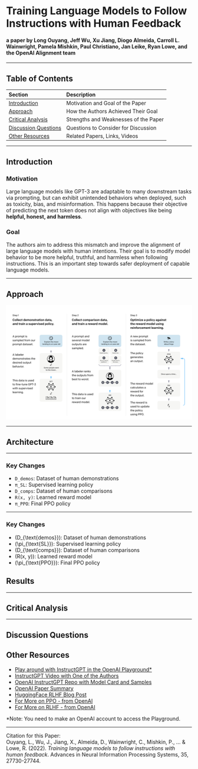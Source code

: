 # Training Language Models to Follow Instructions with Human Feedback

#### a paper by Long Ouyang, Jeff Wu, Xu Jiang, Diogo Almeida, Carroll L. Wainwright, Pamela Mishkin, Paul Christiano, Jan Leike, Ryan Lowe, and the OpenAI Alignment team
___
## Table of Contents
|Section| Description                  |
|:---|:-----------------------------|
|[Introduction](#introduction)| Motivation and Goal of the Paper |
|[Approach](#approach)| How the Authors Achieved Their Goal|
|[Critical Analysis](#critical-analysis)| Strengths and Weaknesses of the Paper|
|[Discussion Questions](#discussion-questions)| Questions to Consider for Discussion|
|[Other Resources](#other-resources)| Related Papers, Links, Videos|


___

Introduction
---
### Motivation
Large language models like GPT-3 are adaptable to many downstream tasks via prompting, but can exhibit unintended behaviors when deployed, such as toxicity, bias, and misinformation. This happens because their objective of predicting the next token does not align with objectives like being **helpful, honest, and harmless**.

### Goal
The authors aim to address this mismatch and improve the alignment of large language models with human intentions. Their goal is to modify model behavior to be more helpful, truthful, and harmless when following instructions. This is an important step towards safer deployment of capable language models.

___

Approach
---
![InstructGPT](miscellaneous_files/diagram.png)

___

Architecture
---


---

### Key Changes
- `D_demos`: Dataset of human demonstrations
- `π_SL`: Supervised learning policy
- `D_comps`: Dataset of human comparisons
- `R(x, y)`: Learned reward model
- `π_PPO`: Final PPO policy

---

### Key Changes
- \(D_{\text{demos}}\): Dataset of human demonstrations
- \(\pi_{\text{SL}}\): Supervised learning policy
- \(D_{\text{comps}}\): Dataset of human comparisons
- \(R(x, y)\): Learned reward model
- \(\pi_{\text{PPO}}\): Final PPO policy

Results
---


___
Critical Analysis
---


___
Discussion Questions
---



Other Resources
---
- [Play around with InstructGPT in the OpenAI Playground*](https://platform.openai.com/playground?mode=complete)
- [InstructGPT Video with One of the Authors](https://www.youtube.com/watch?v=QGpaBWOaHQI)
- [OpenAI InstructGPT Repo with Model Card and Samples](https://github.com/openai/following-instructions-human-feedback#instructgpt-training-language-models-to-follow-instructions-with-human-feedback)
- [OpenAI Paper Summary](https://openai.com/research/instruction-following#sample1)
- [HuggingFace RLHF Blog Post](https://huggingface.co/blog/rlhf)
- [For More on PPO - from OpenAI](https://openai.com/research/openai-baselines-ppo)
- [For More on RLHF - from OpenAI](https://openai.com/research/learning-from-human-preferences)

*Note: You need to make an OpenAI account to access the Playground.
___
Citation for this Paper:\
Ouyang, L., Wu, J., Jiang, X., Almeida, D., Wainwright, C., Mishkin, P., ... & Lowe, R. (2022). _Training language models to follow instructions with human feedback_. Advances in Neural Information Processing Systems, 35, 27730-27744.
